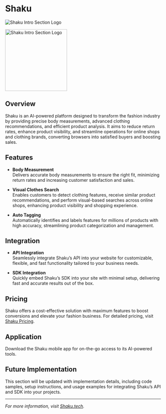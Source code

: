 # Shaku

![Shaku Intro Section Logo](https://shaku.tech/_next/image?url=%2Fhero%2Fhero-slides%2Fbody-measurement.png&w=640&q=75)

<img src="https://shaku.tech/_next/image?url=%2Fhero%2Fhero-slides%2Fbody-measurement.png&w=640&q=75" width="200" alt="Shaku Intro Section Logo">

## Overview

Shaku is an AI-powered platform designed to transform the fashion industry by providing precise body measurements, advanced clothing recommendations, and efficient product analysis. It aims to reduce return rates, enhance product visibility, and streamline operations for online shops and clothing brands, converting browsers into satisfied buyers and boosting sales.


## Features

- **Body Measurement**  
  Delivers accurate body measurements to ensure the right fit, minimizing return rates and increasing customer satisfaction and sales.  

- **Visual Clothes Search**  
  Enables customers to detect clothing features, receive similar product recommendations, and perform visual-based searches across online shops, enhancing product visibility and shopping experience.  

- **Auto Tagging**  
  Automatically identifies and labels features for millions of products with high accuracy, streamlining product categorization and management.  

## Integration

- **API Integration**  
  Seamlessly integrate Shaku’s API into your website for customizable, flexible, and fast functionality tailored to your business needs.  

- **SDK Integration**  
  Quickly embed Shaku’s SDK into your site with minimal setup, delivering fast and accurate results out of the box.  

## Pricing

Shaku offers a cost-effective solution with maximum features to boost conversions and elevate your fashion business. For detailed pricing, visit [Shaku Pricing](https://shaku.tech/#pricing).


## Application

Download the Shaku mobile app for on-the-go access to its AI-powered tools.


## Future Implementation

This section will be updated with implementation details, including code samples, setup instructions, and usage examples for integrating Shaku’s API and SDK into your projects.

---

*For more information, visit [Shaku.tech](https://shaku.tech).*
